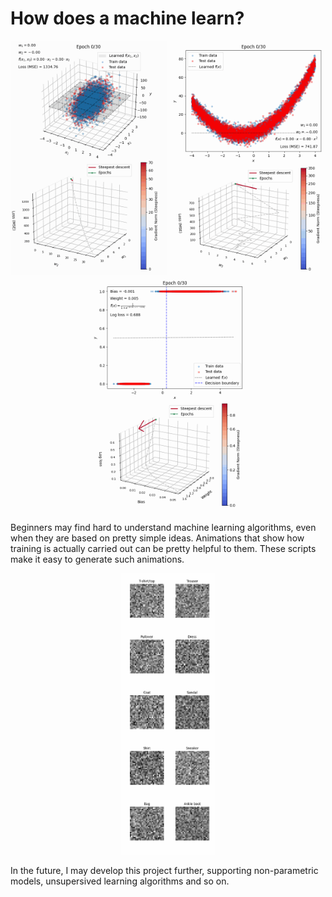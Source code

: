 # How does a machine learn?

<p align="center">
<img src="animations/train_3D_linear_regression.gif" alt="Linear regression with 2 features" width="250">
<img src="animations/train_2D_polynomial_regression.gif" alt="Polynomial regression with degree 2 (quadratic regression)" width="250">
<img src="animations/train_2D_logistic_regression_bias.gif" alt="Logistic regression with 1 feature" width="250">
</p>

Beginners may find hard to understand machine learning algorithms, even when they are based on pretty simple ideas. Animations that show how training is actually carried out can be pretty helpful to them. These scripts make it easy to generate such animations.

<p align="center">
<img src="animations/train_softmax_regression_patterns.gif" alt="Polynomial regression with degree 2 (quadratic regression)" width="150">
</p>

In the future, I may develop this project further, supporting non-parametric models, unsupersived learning algorithms and so on.